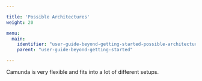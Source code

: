 ```yaml
---

title: 'Possible Architectures'
weight: 20

menu:
  main:
    identifier: "user-guide-beyond-getting-started-possible-architectures"
    parent: "user-guide-beyond-getting-started"

---
```


Camunda is very flexible and fits into a lot of different setups.
